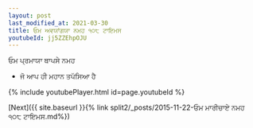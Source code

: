 ```yaml
---
layout: post
last_modified_at: 2021-03-30
title: ਓਮ ਅਵਯਾਂਗਯਾ ਨਮਹ ੧੦੮ ਟਾਇਮਸ
youtubeId: jj5ZZEhpOJU
---
```

 
 
 ਓਮ ਪ੍ਰਮਾਯਾ ਥਾਪਸੇ ਨਮਹ  
 
 -  ਜੋ ਆਪ ਹੀ ਮਹਾਨ ਤਪੱਸਿਆ ਹੈ 
 
  
 
  
 
 
 
 
 
 


{% include youtubePlayer.html id=page.youtubeId %}
 
[Next]({{ site.baseurl }}{% link  split2/_posts/2015-11-22-ਓਮ ਮਾਰੀਚਾਏ ਨਮਹ ੧੦੮ ਟਾਇਮਸ.md%})
 
